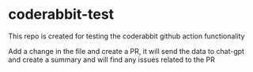 # coderabbit-test
This repo is created for testing the coderabbit github action functionality

Add a change in the file and create a PR, it will send the data to chat-gpt and create a summary and will find any issues related to the PR